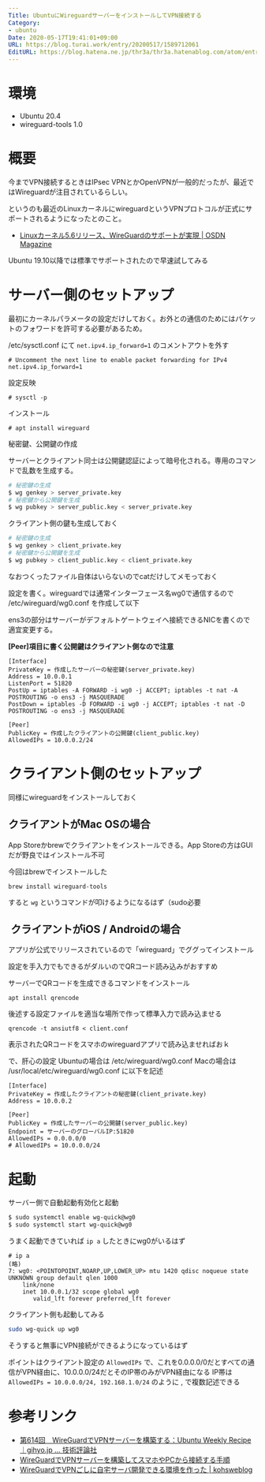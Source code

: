 ```yaml
---
Title: UbuntuにWireguardサーバーをインストールしてVPN接続する
Category:
- ubuntu
Date: 2020-05-17T19:41:01+09:00
URL: https://blog.turai.work/entry/20200517/1589712061
EditURL: https://blog.hatena.ne.jp/thr3a/thr3a.hatenablog.com/atom/entry/26006613569417109
---
```


# 環境

- Ubuntu 20.4
- wireguard-tools 1.0

# 概要

今までVPN接続するときはIPsec VPNとかOpenVPNが一般的だったが、最近ではWireguardが注目されているらしい。

というのも最近のLinuxカーネルにwireguardというVPNプロトコルが正式にサポートされるようになったとのこと。

- [Linuxカーネル5.6リリース、WireGuardのサポートが実現 | OSDN Magazine](https://mag.osdn.jp/20/03/31/163000)

Ubuntu 19.10以降では標準でサポートされたので早速試してみる

# サーバー側のセットアップ

最初にカーネルパラメータの設定だけしておく。お外との通信のためにはパケットのフォワードを許可する必要があるため。

/etc/sysctl.conf にて `net.ipv4.ip_forward=1` のコメントアウトを外す

```
# Uncomment the next line to enable packet forwarding for IPv4
net.ipv4.ip_forward=1
```

設定反映

```
# sysctl -p
```

インストール

```
# apt install wireguard
```

秘密鍵、公開鍵の作成

サーバーとクライアント同士は公開鍵認証によって暗号化される。専用のコマンドで乱数を生成する。

```sh
# 秘密鍵の生成
$ wg genkey > server_private.key
# 秘密鍵から公開鍵を生成
$ wg pubkey > server_public.key < server_private.key
```

クライアント側の鍵も生成しておく

```sh
# 秘密鍵の生成
$ wg genkey > client_private.key
# 秘密鍵から公開鍵を生成
$ wg pubkey > client_public.key < client_private.key
```

なおつくったファイル自体はいらないのでcatだけしてメモっておく

設定を書く。wireguardでは通常インターフェース名wg0で通信するので /etc/wireguard/wg0.conf を作成して以下

ens3の部分はサーバーがデフォルトゲートウェイへ接続できるNICを書くので適宜変更する。

**[Peer]項目に書く公開鍵はクライアント側なので注意**

```
[Interface]
PrivateKey = 作成したサーバーの秘密鍵(server_private.key)
Address = 10.0.0.1
ListenPort = 51820
PostUp = iptables -A FORWARD -i wg0 -j ACCEPT; iptables -t nat -A POSTROUTING -o ens3 -j MASQUERADE
PostDown = iptables -D FORWARD -i wg0 -j ACCEPT; iptables -t nat -D POSTROUTING -o ens3 -j MASQUERADE

[Peer]
PublicKey = 作成したクライアントの公開鍵(client_public.key)
AllowedIPs = 10.0.0.2/24
```

# クライアント側のセットアップ

同様にwireguardをインストールしておく

## クライアントがMac OSの場合

App Storeかbrewでクライアントをインストールできる。App Storeの方はGUIだが野良ではインストール不可

今回はbrewでインストールした

```
brew install wireguard-tools
```

すると `wg` というコマンドが叩けるようになるはず（sudo必要

##  クライアントがiOS / Androidの場合

アプリが公式でリリースされているので「wireguard」でググってインストール

設定を手入力でもできるがダルいのでQRコード読み込みがおすすめ

サーバーでQRコードを生成できるコマンドをインストール

```
apt install qrencode
```

後述する設定ファイルを適当な場所で作って標準入力で読み込ませる

```
qrencode -t ansiutf8 < client.conf
```

表示されたQRコードをスマホのwireguardアプリで読み込ませればおｋ

で、肝心の設定 Ubuntuの場合は /etc/wireguard/wg0.conf Macの場合は /usr/local/etc/wireguard/wg0.conf に以下を記述

```
[Interface]
PrivateKey = 作成したクライアントの秘密鍵(client_private.key)
Address = 10.0.0.2

[Peer]
PublicKey = 作成したサーバーの公開鍵(server_public.key)
Endpoint = サーバーのグローバルIP:51820
AllowedIPs = 0.0.0.0/0
# AllowedIPs = 10.0.0.0/24
```

# 起動

サーバー側で自動起動有効化と起動

```sh
$ sudo systemctl enable wg-quick@wg0
$ sudo systemctl start wg-quick@wg0
```

うまく起動できていれば `ip a` したときにwg0がいるはず

```
# ip a
(略)
7: wg0: <POINTOPOINT,NOARP,UP,LOWER_UP> mtu 1420 qdisc noqueue state UNKNOWN group default qlen 1000
    link/none
    inet 10.0.0.1/32 scope global wg0
       valid_lft forever preferred_lft forever
```

クライアント側も起動してみる

```sh
sudo wg-quick up wg0
```

そうすると無事にVPN接続ができるようになっているはず

ポイントはクライアント設定の `AllowedIPs` で、これを0.0.0.0/0だとすべての通信がVPN経由に、10.0.0.0/24だとそのIP帯のみがVPN経由になる IP帯は `AllowedIPs = 10.0.0.0/24, 192.168.1.0/24` のように , で複数記述できる

# 参考リンク

- [第614回　WireGuardでVPNサーバーを構築する：Ubuntu Weekly Recipe｜gihyo.jp … 技術評論社](https://gihyo.jp/admin/serial/01/ubuntu-recipe/0614)
- [WireGuardでVPNサーバーを構築してスマホやPCから接続する手順](https://www.virment.com/how-to-setup-wireguard-server-and-connect-from-client/#WireGuard%E3%82%B5%E3%83%BC%E3%83%90%E3%83%BC%E3%82%92%E8%B5%B7%E5%8B%95%E3%80%81%E5%81%9C%E6%AD%A2%E3%81%99%E3%82%8B)
- [WireGuardでVPNごしに自宅サーバ開発できる環境を作った | kohsweblog](https://blog.koh.dev/2020-01-01-vpn/)
